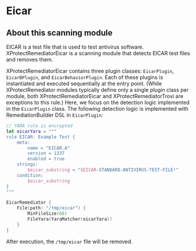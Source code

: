 # Eicar

## About this scanning module

EICAR is a test file that is used to test antivirus software. XProtectRemediatorEicar is a scanning module that detects EICAR test files and removes them.

XProtectRemediatorEicar contains three plugin classes: `EicarPlugin`, `EicarBPlugin`, and `EicarBehaviorPlugin`. Each of these plugins is instantiated and executed sequentially at the entry point. (While XProtectRemediator modules typically define only a single plugin class per module, both XProtectRemediatorEicar and XProtectRemediatorTrovi are exceptions to this rule.)
Here, we focus on the detection logic implemented in the `EicarPlugin` class. The following detection logic is implemented with RemediationBuilder DSL in `EicarPlugin`:

```swift
// YARA rule is encrypted
let eicarYara = """
rule EICAR: Example Test {
    meta:
        name = "EICAR.A"
        version = 1337
        enabled = true
    strings:
        $eicar_substring = "$EICAR-STANDARD-ANTIVIRUS-TEST-FILE!"
    condition:
        $eicar_substring
}
"""

EicarRemediator {
    File(path: "/tmp/eicar") {
        MinFileSize(68)
        FileYara(YaraMatcher(eicarYara))
    }
}
```

After execution, the `/tmp/eicar` file will be removed.
